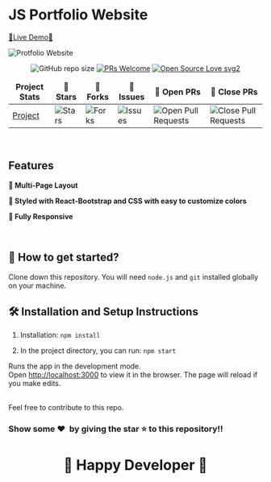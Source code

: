 # JS Portfolio Website

[🔗Live Demo🔗](https://sujit-mondal-portfolio.vercel.app/)

![Protfolio Website](https://i.ibb.co/bWrTFzK/Screenshot-3.png)

<div align="center">

![GitHub repo size](https://img.shields.io/github/repo-size/be1511/portfolio?color=yellow)  [![PRs Welcome](https://img.shields.io/badge/PRs-welcome-brightgreen.svg?style=flat-square)](http://makeapullrequest.com) [![Open Source Love svg2](https://badges.frapsoft.com/os/v2/open-source.svg?v=103)](https://github.com/ellerbrock/open-source-badges/)
</div>

<table align="center">
    <thead align="center">
        <tr border: 1px;>
            <td><b>Project Stats</td>
            <td><b>🌟 Stars</b></td>
            <td><b>🍴 Forks</b></td>
            <td><b>🐛 Issues</b></td>
            <td><b>🔔 Open PRs</b></td>
            <td><b>🔕 Close PRs</b></td>
        </tr>
     </thead>
    <tbody>
         <tr>
            <td><a href="https://github.com/be1511/portfolio_frontend"</a>Project</td>
            <td><img alt="Stars" src="https://img.shields.io/github/stars/be1511/portfolio_frontend?style=flat&logo=github"/></td>
             <td><img alt="Forks" src="https://img.shields.io/github/forks/be1511/portfolio_frontend?style=flat&logo=github"/></td>
            <td><img alt="Issues" src="https://img.shields.io/github/issues/be1511/portfolio_frontend?style=flat&logo=github"/></td>
            <td><img alt="Open Pull Requests" src="https://img.shields.io/github/issues-pr/be1511/portfolio_frontend?style=flat&logo=github"/></td>
           <td><img alt="Close Pull Requests" src="https://img.shields.io/github/issues-pr-closed/be1511/portfolio_frontend?style=flat&color=critical&logo=github"/></td>
        </tr>
    </tbody>
</table>

<br/>

## Features

**📖 Multi-Page Layout**

**🎨 Styled with React-Bootstrap and CSS with easy to customize colors**

**📱 Fully Responsive**

<br />

## 🚀 How to get started?

Clone down this repository. You will need `node.js` and `git` installed globally on your machine.

## 🛠 Installation and Setup Instructions

1. Installation: `npm install`

2. In the project directory, you can run: `npm start`

Runs the app in the development mode.\
Open [http://localhost:3000](http://localhost:3000) to view it in the browser. 
The page will reload if you make edits.

<br />
Feel free to contribute to this repo.

### Show some ❤️&nbsp; by giving the star :star: to this repository!!
<h1 align=center> 🧠 Happy Developer 🧠 </h1>
